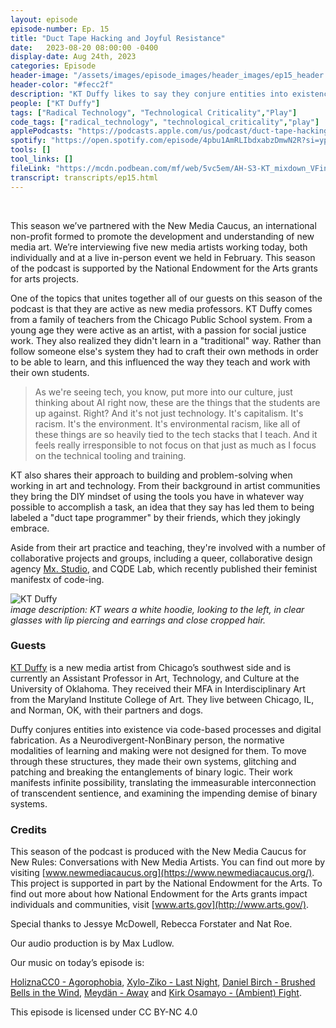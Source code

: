 ```yaml
---
layout: episode
episode-number: Ep. 15
title: "Duct Tape Hacking and Joyful Resistance"
date:   2023-08-20 08:00:00 -0400
display-date: Aug 24th, 2023
categories: Episode
header-image: "/assets/images/episode_images/header_images/ep15_header.jpg"
header-color: "#fecc2f"
description: "KT Duffy likes to say they conjure entities into existence via code-based processes and digital fabrication. They consider themselves a 'duct tape programmer' and have a background in DIY community, which is evident in their many collaborations and their fondness for projects using 1990s green slime."
people: ["KT Duffy"]
tags: ["Radical Technology", "Technological Criticality","Play"]
code_tags: ["radical_technology", "technological_criticality","play"]
applePodcasts: "https://podcasts.apple.com/us/podcast/duct-tape-hacking-and-joyful-resistance/id1536778522?i=1000625509161"
spotify: "https://open.spotify.com/episode/4pbu1AmRLIbdxabzDmwN2R?si=yp3QHmRQTHqdiKM6r_QDYA"
tools: []
tool_links: []
fileLink: "https://mcdn.podbean.com/mf/web/5vc5em/AH-S3-KT_mixdown_VFinal.mp3"
transcript: transcripts/ep15.html
---
```


<br>

This season we’ve partnered with the New Media Caucus, an international non-profit formed to promote the development and understanding of new media art. We’re interviewing five new media artists working today, both individually and at a live in-person event we held in February. This season of the podcast is supported by the National Endowment for the Arts grants for arts projects.

One of the topics that unites together all of our guests on this season of the podcast is that they are active as new media professors. KT Duffy comes from a family of teachers from the Chicago Public School system. From a young age they were active as an artist, with a passion for social justice work. They also realized they didn't learn in a "traditional" way. Rather than follow someone else's system they had to craft their own methods in order to be able to learn, and this influenced the way they teach and work with their own students. 

> As we're seeing tech, you know, put more into our culture, just thinking about AI right now, these are the things that the students are up against. Right? And it's not just technology. It's capitalism. It's racism. It's the environment. It's environmental racism, like all of these things are so heavily tied to the tech stacks that I teach. And it feels really irresponsible to not focus on that just as much as I focus on the technical tooling and training.

KT also shares their approach to building and problem-solving when working in art and technology. From their background in artist communities they bring the DIY mindset of using the tools you have in whatever way possible to accomplish a task, an idea that they say has led them to being labeled a "duct tape programmer" by their friends, which they jokingly embrace. 

Aside from their art practice and teaching, they're involved with a number of collaborative projects and groups, including a queer, collaborative design agency [Mx. Studio](https://mxstudio.glitch.me/), and CQDE Lab, which recently published their feminist manifestx of code-ing.

![KT Duffy]({{site.baseurl}}/assets/images/kt.jpg)  
*image description: KT wears a white hoodie, looking to the left, in clear glasses with lip piercing and earrings and close cropped hair.*

### Guests

<a href="http://ktduffyprojects.com/" class="nameTag">KT Duffy</a> is a new media artist from Chicago’s southwest side and is currently an Assistant Professor in Art, Technology, and Culture at the University of Oklahoma. They received their MFA in Interdisciplinary Art from the Maryland Institute College of Art. They live between Chicago, IL, and Norman, OK, with their partners and dogs. 

Duffy conjures entities into existence via code-based processes and digital fabrication. As a Neurodivergent-NonBinary person, the normative modalities of learning and making were not designed for them. To move through these structures, they made their own systems, glitching and patching and breaking the entanglements of binary logic. Their work manifests infinite possibility, translating the immeasurable interconnection of transcendent sentience, and examining the impending demise of binary systems.

### Credits

This season of the podcast is produced with the New Media Caucus for New Rules: Conversations with New Media Artists. You can find out more by visiting [www.newmediacaucus.org](https://www.newmediacaucus.org/). This project is supported in part by the National Endowment for the Arts. To find out more about how National Endowment for the Arts grants impact individuals and communities, visit [www.arts.gov](http://www.arts.gov/). 

Special thanks to Jessye McDowell, Rebecca Forstater and Nat Roe. 

Our audio production is by Max Ludlow. 

Our music on today’s episode is:

[HoliznaCC0 - Agorophobia](https://freemusicarchive.org/music/holiznacc0/only-in-the-milky-way-part-1/agoraphobia-1/), [Xylo-Ziko - Last Night](https://freemusicarchive.org/music/Xylo-Ziko), [Daniel Birch - Brushed Bells in the Wind](https://freemusicarchive.org/music/Daniel_Birch/Minimal_Bells_From_The_Deep/Brushed_Bells_In_The_Wind), [Meydän - Away](https://freemusicarchive.org/music/Meydan/Ambient_1860/Away_1569/) and [Kirk Osamayo - (Ambient) Fight](https://freemusicarchive.org/music/kirk-osamayo/season-one/ambient-fight/).

This episode is licensed under CC BY-NC 4.0 
